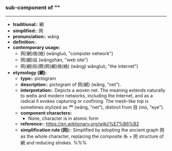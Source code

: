 ## 
### sub-component of ""
---
- **traditional:**: 網
- **simplified:**: 网
- **pronunciation:**: wǎng
- **definition:**: 
- **contemporary usage:**
  - 网(網)络(絡) (wǎngluò, "computer network")
  - 网(網)站 (wǎngzhàn, "web site")
  - 网(網)际(際)网(網)络(絡) (wǎngjì wǎngluò, "the Internet")
- **etymology (網):**
  - **type:**: pictogram
  - **description:**: pictogram of 网(網) (wǎng, "net").
  - **interpretation:**: Depicts a woven net. The meaning extends naturally to webs and modern networks, including the Internet, and as a radical it evokes capturing or confining. The mesh-like top is sometimes stylized as 罒 (wǎng, "net"), distinct from 目 (mù, "eye").
  - **component characters:**
    - None, character is in atomic form
  - **reference:**: https://en.wiktionary.org/wiki/%E7%B6%B2
  - **simplification rule (网):**: Simplified by adopting the ancient graph 网 as the whole character, replacing the composite 糸 + 罔 structure of 網 and reducing strokes.
%%%
